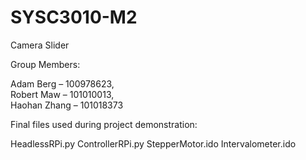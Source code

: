 # SYSC3010-M2
Camera Slider




Group Members:

Adam Berg – 100978623,  
Robert Maw – 101010013,   
Haohan Zhang – 101018373



Final files used during project demonstration:

HeadlessRPi.py
ControllerRPi.py
StepperMotor.ido
Intervalometer.ido
